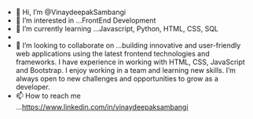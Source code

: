 - 👋 Hi, I’m @VinaydeepakSambangi
- 👀 I’m interested in ...FrontEnd Development
- 🌱 I’m currently learning ...Javascript, Python, HTML, CSS, SQL
- 
- 💞️ I’m looking to collaborate on ...building innovative and user-friendly web applications using the latest frontend technologies and frameworks. I have experience in working with HTML, CSS, JavaScript and Bootstrap. I enjoy working in a team and learning new skills. I’m always open to new challenges and opportunities to grow as a developer.
- 📫 How to reach me ...https://www.linkedin.com/in/vinaydeepaksambangi

<!---
VinaydeepakSambangi/VinaydeepakSambangi is a ✨ special ✨ repository because its `README.md` (this file) appears on your GitHub profile.
You can click the Preview link to take a look at your changes.
--->
